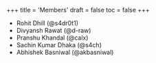 +++
title = 'Members'
draft = false
toc = false
+++

- Rohit Dhill (@s4dr0t1)
- Divyansh Rawat (@d-raw)
- Pranshu Khandal (@calx)
- Sachin Kumar Dhaka (@s4ch)
- Abhishek Basniwal (@akbasniwal)
